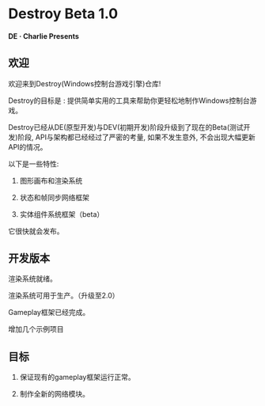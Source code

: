 # Destroy Beta 1.0

#### DE · Charlie Presents

## 欢迎
欢迎来到Destroy(Windows控制台游戏引擎)仓库!

Destroy的目标是 : 提供简单实用的工具来帮助你更轻松地制作Windows控制台游戏。

Destroy已经从DE(原型开发)与DEV(初期开发)阶段升级到了现在的Beta(测试开发)阶段, API与架构都已经经过了严密的考量, 如果不发生意外, 不会出现大幅更新API的情况。

以下是一些特性:

1. 图形画布和渲染系统

2. 状态和帧同步网络框架

3. 实体组件系统框架（beta）

它很快就会发布。

## 开发版本

渲染系统就绪。

渲染系统可用于生产。（升级至2.0）

Gameplay框架已经完成。

增加几个示例项目

## 目标

1. 保证现有的gameplay框架运行正常。

2. 制作全新的网络模块。